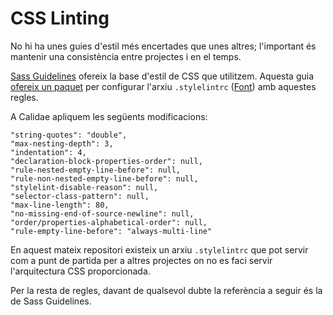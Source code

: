# CSS Linting

No hi ha unes guies d'estil més encertades que unes altres; l'important és mantenir una consistència entre projectes i en el temps.

[Sass Guidelines](https://sass-guidelin.es/) ofereix la base d'estil de CSS que utilitzem. Aquesta guia [ofereix un paquet](https://github.com/bjankord/stylelint-config-sass-guidelines) per configurar l'arxiu `.stylelintrc` \([Font](https://stylelint.io/user-guide/configuration/)\) amb aquestes regles.

A Calidae apliquem les següents modificacions:

```
"string-quotes": "double",
"max-nesting-depth": 3,
"indentation": 4,
"declaration-block-properties-order": null,
"rule-nested-empty-line-before": null,
"rule-non-nested-empty-line-before": null,
"stylelint-disable-reason": null,
"selector-class-pattern": null,
"max-line-length": 80,
"no-missing-end-of-source-newline": null,
"order/properties-alphabetical-order": null,
"rule-empty-line-before": "always-multi-line"
```

En aquest mateix repositori existeix un arxiu `.stylelintrc` que pot servir com a punt de partida per a altres projectes on no es faci servir l'arquitectura CSS proporcionada.

Per la resta de regles, davant de qualsevol dubte la referència a seguir és la de Sass Guidelines.

